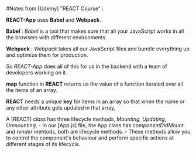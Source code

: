 #Notes from [Udemy] "REACT Course" : 

**REACT-App** uses **Babel** and **Webpack**.

**Babel** : _Babel_ is a tool that makes sure that all your JavaScript works in all the browsers with different environments.

**Webpack** : _Webpack_ takes all our JavaScript files and bundle everything up and optimize them for production.

So _REACT-App_ does all of this for us in the backend with a team of developers working on it. 

**map** function in **REACT** returns us the value of a function iterated over all the items of an array. 

**REACT** needs a unique **key** for items in an array so that when the name or any other attribute gets updated in that array, 

A [REACT] *class* has three lifecycle methods, *Mounting*, *Updating*, *Unmounting*. 
    - In our [App.js] file, the App class has *componentDidMount*
    and *render* mehtods, both are lifecycle methods.
    - These methods allow you to control the component's behaviour and perform specific actions at different stages of its lifecycle. 
